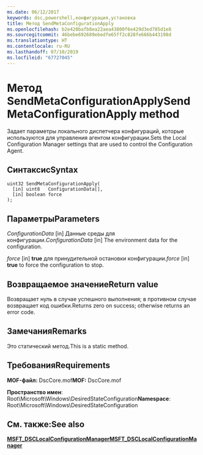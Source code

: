 ```yaml
---
ms.date: 06/12/2017
keywords: dsc,powershell,конфигурация,установка
title: Метод SendMetaConfigurationApply
ms.openlocfilehash: b2e420bafb8ea22aea43800f6e429d3ed785d1e8
ms.sourcegitcommit: 46bebe692689ebedfe65ff2c828fe666b443198d
ms.translationtype: HT
ms.contentlocale: ru-RU
ms.lasthandoff: 07/10/2019
ms.locfileid: "67727045"
---
```

# <a name="sendmetaconfigurationapply-method"></a><span data-ttu-id="e48ca-103">Метод SendMetaConfigurationApply</span><span class="sxs-lookup"><span data-stu-id="e48ca-103">SendMetaConfigurationApply method</span></span>

<span data-ttu-id="e48ca-104">Задает параметры локального диспетчера конфигураций, которые используются для управления агентом конфигурации.</span><span class="sxs-lookup"><span data-stu-id="e48ca-104">Sets the Local Configuration Manager settings that are used to control the Configuration Agent.</span></span>

## <a name="syntax"></a><span data-ttu-id="e48ca-105">Синтаксис</span><span class="sxs-lookup"><span data-stu-id="e48ca-105">Syntax</span></span>

```mof
uint32 SendMetaConfigurationApply(
  [in] uint8   ConfigurationData[],
  [in] boolean force
);
```

## <a name="parameters"></a><span data-ttu-id="e48ca-106">Параметры</span><span class="sxs-lookup"><span data-stu-id="e48ca-106">Parameters</span></span>

<span data-ttu-id="e48ca-107">*ConfigurationData* \[in\] Данные среды для конфигурации.</span><span class="sxs-lookup"><span data-stu-id="e48ca-107">*ConfigurationData* \[in\] The environment data for the configuration.</span></span>

<span data-ttu-id="e48ca-108">*force* \[in\] **true** для принудительной остановки конфигурации.</span><span class="sxs-lookup"><span data-stu-id="e48ca-108">*force* \[in\] **true** to force the configuration to stop.</span></span>

## <a name="return-value"></a><span data-ttu-id="e48ca-109">Возвращаемое значение</span><span class="sxs-lookup"><span data-stu-id="e48ca-109">Return value</span></span>

<span data-ttu-id="e48ca-110">Возвращает нуль в случае успешного выполнения; в противном случае возвращает код ошибки.</span><span class="sxs-lookup"><span data-stu-id="e48ca-110">Returns zero on success; otherwise returns an error code.</span></span>

## <a name="remarks"></a><span data-ttu-id="e48ca-111">Замечания</span><span class="sxs-lookup"><span data-stu-id="e48ca-111">Remarks</span></span>

<span data-ttu-id="e48ca-112">Это статический метод.</span><span class="sxs-lookup"><span data-stu-id="e48ca-112">This is a static method.</span></span>

## <a name="requirements"></a><span data-ttu-id="e48ca-113">Требования</span><span class="sxs-lookup"><span data-stu-id="e48ca-113">Requirements</span></span>

<span data-ttu-id="e48ca-114">**MOF-файл:** DscCore.mof</span><span class="sxs-lookup"><span data-stu-id="e48ca-114">**MOF:** DscCore.mof</span></span>

<span data-ttu-id="e48ca-115">**Пространство имен**: Root\Microsoft\Windows\DesiredStateConfiguration</span><span class="sxs-lookup"><span data-stu-id="e48ca-115">**Namespace**: Root\Microsoft\Windows\DesiredStateConfiguration</span></span>

## <a name="see-also"></a><span data-ttu-id="e48ca-116">См. также:</span><span class="sxs-lookup"><span data-stu-id="e48ca-116">See also</span></span>

[<span data-ttu-id="e48ca-117">**MSFT_DSCLocalConfigurationManager**</span><span class="sxs-lookup"><span data-stu-id="e48ca-117">**MSFT_DSCLocalConfigurationManager**</span></span>](msft-dsclocalconfigurationmanager.md)
